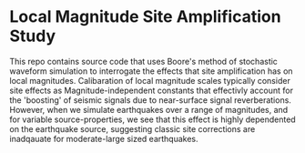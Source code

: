 # Local Magnitude Site Amplification Study

This repo contains source code that uses Boore's method of stochastic waveform simulation to interrogate the effects that site amplification has on local magnitudes. Calibaration of local magnitude scales typically consider site effects as Magnitude-independent constants that effectivly account for the 'boosting' of seismic signals due to near-surface signal reverberations. 
However, when we simulate earthquakes over a range of magnitudes, and for variable source-properties, we see that this effect is highly dependented on the earthquake source, suggesting classic site corrections are inadqauate for moderate-large sized earthquakes. 
